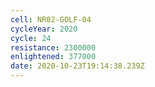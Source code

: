 ```yaml
---
cell: NR02-GOLF-04
cycleYear: 2020
cycle: 24
resistance: 2300000
enlightened: 377000
date: 2020-10-23T19:14:38.239Z
---
```

